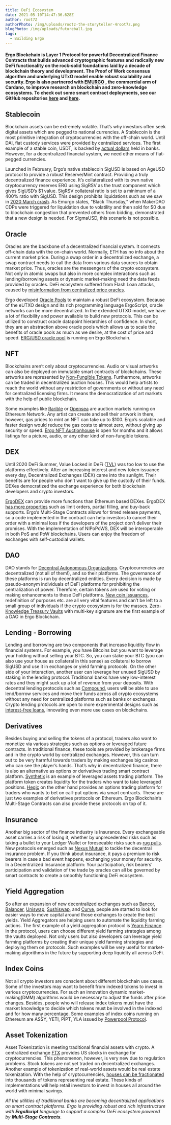 ```yaml
---
title: DeFi Ecosystem
date: 2021-05-10T14:47:36.628Z
author: root7Z
authorPhoto: /img/uploads/rootz-the-storyteller-4root7z.png
blogPhoto: /img/uploads/futureball.jpg
tags:
  - Building Ergo
---
```

<!--StartFragment-->

#### Ergo Blockchain is Layer 1 Protocol for powerful Decentralized Finance Contracts that builds advanced cryptographic features and radically new DeFi functionality on the rock-solid foundations laid by a decade of blockchain theory and development. The Proof of Work consensus algorithm and underlying UTxO model enable robust scalability and security. Ergo is also partnered with [EMURGO](https://emurgo.io/) , the commercial arm of Cardano, to improve research on blockchain and zero-knowledge ecosystems. To check out some smart contract deployments, see our GitHub repositories [here](https://github.com/ergoplatform) and [here](https://github.com/Emurgo).

## Stablecoin

Blockchain assets can be extremely volatile. That’s why investors often seek digital assets which are pegged to national currencies. A Stablecoin is the most primitive integration of cryptocurrencies with the off-chain world. Until DAI, fiat custody services were provided by centralized services. The first example of a stable coin, USDT, is backed by [actual dollars](https://cryptobriefing.com/external-auditor-first-confirm-tethers-usdt-backing/) held in banks. However, for a decentralized financial system, we need other means of fiat-pegged currencies. 

Launched in February, Ergo’s native stablecoin SigUSD is based on AgeUSD protocol to provide a robust Reserve/Mint contract. Providing a truly decentralized finance experience. It’s collateralized with its own native cryptocurrency reserves ERG using SigRSV as the trust component which gives SigUSD’s $1 value. SigRSV collateral ratio is set to a minimum of a 400% ratio with SigUSD. This design prohibits liquidations such as we saw in [2020 March crash](https://forum.makerdao.com/t/black-thursday-response-thread/1433). As Emurgo states, "Black Thursday," when MakerDAO CDPs were triggered for liquidation due to volatility and then sold for $0 due to blockchain congestion that prevented others from bidding, demonstrated that a new design is needed. For SigmaUSD, this scenario is not possible.

## Oracle

Oracles are the backbone of a decentralized financial system. It connects off-chain data with the on-chain world. Normally, ETH has no info about the current market price. During a swap order in a decentralized exchange, a swap contract needs to call the data from various data sources to obtain market price. Thus, oracles are the messengers of the crypto ecosystem. Not only in atomic swaps but also in more complex interactions such as lending/borrowing assets or dynamic market-making need the data feeds provided by oracles. DeFi ecosystem suffered from Flash Loan attacks, caused by [misinformation from centralized price oracles](https://insights.glassnode.com/defi-attacks-flash-loans-centralized-price-oracles/).

Ergo developed [Oracle Pools](https://ergoplatform.org/en/blog/2020-08-31-ergos-oracle-pools-and-what-they-mean-for-the-ecosystem/) to maintain a robust DeFi ecosystem. Because of the eUTXO design and its rich programming language ErgoScript, oracle networks can be more decentralized. In the extended UTXO model, we have a lot of flexibility and power available to build new protocols. This can be utilized to construct oracle datapoint hierarchies of confidence. In short, they are an abstraction above oracle pools which allows us to scale the benefits of oracle pools as much as we desire, at the cost of price and speed. [ERG/USD oracle pool](https://explorer.ergoplatform.com/en/oracle-pools-list) is running on Ergo Blockchain.

## NFT

Blockchains aren’t only about cryptocurrencies. Audio or visual artworks can also be deployed on immutable smart contracts of blockchains. These artworks are represented by [Non-Fungible Tokens](https://en.wikipedia.org/wiki/Non-fungible_token). Furthermore, artworks can be traded in decentralized auction houses. This would help artists to reach the world without any restriction of governments or without any need for centralized licensing firms. It means the democratization of art markets with the help of public blockchain.

Some examples like [Rarible](https://rarible.com/) or [Opensea](https://opensea.io/) are auction markets running on Ethereum Network. Any artist can create and sell their artwork in there, however, gas prices to mint an NFT can take up to $100. Ergo’s scalable and faster design would reduce the gas costs to almost zero, without giving up security or speed. [Ergo NFT Auctionhouse](https://ergoauctions.org/#/auction/active?type=picture) is open for months and it allows listings for a picture, audio, or any other kind of non-fungible tokens.

## DEX

Until 2020 DeFi Summer, Value Locked in DeFi ([TVL](https://medium.com/coinmonks/google-sheets-analytics-total-value-locked-in-defi-33b926c18a9f)) was too low to use the platforms effectively. After an increasing interest and new token issuance every day, Decentralized Exchanges (DEX) came into the sunlight. Their benefits are for people who don’t want to give up the custody of their funds. DEXes democratized the exchange experience for both blockchain developers and crypto investors. 

[ErgoDEX](https://ergonaut.space/ergodex.pdf) can provide more functions than Ethereum based DEXes. ErgoDEX [has more properties](https://ergoplatform.org/en/blog/2021-04-06-ergodex-model-amm-and-order-book-type-exchange/) such as limit orders, partial filling, and buy-back supports. Ergo’s Multi-Stage Contracts allows for timed release payments, so a code implemented in the contract can help investors to cancel their order with a minimal loss if the developers of the project don’t deliver their promises. With the implementation of NIPoPoWS, DEX will be interoperable in both PoS and PoW blockchains. Users can enjoy the freedom of exchanges with self-custodial wallets.

## DAO

DAO stands for [Decentral Autonomous Organizations](https://www.investopedia.com/tech/what-dao/). Cryptocurrencies are decentralized (not all of them!), and so their platforms. The governance of these platforms is run by decentralized entities. Every decision is made by pseudo-anonym individuals of DeFi platforms for prohibiting the centralization of power. Therefore, certain tokens are used for voting or making enhancements to these DeFi platforms. [New coin issuances](https://wbtc.network/), redefinition of purposes etc. are all very vital features and can’t be left to a small group of individuals if the crypto ecosystem is for the masses. [Zero-Knowledge Treasury Vaults](https://ergoplatform.org/en/blog/2020-09-04-announcing-the-zk-treasury-on-ergo/) with multi-key signature are the first example of a DAO in Ergo Blockchain.

## Lending - Borrowing

Lending and borrowing are two components that increase liquidity flow in financial systems. For example, you have Bitcoins but you want to leverage your holding without selling your BTC. So, you can stake your BTC (you can also use your house as collateral in this sense) as collateral to borrow SigUSD and use it in exchanges or yield farming protocols. On the other side of your interaction, another user can leverage her unused SigUSD by staking in the lending protocol. Traditional banks have very low-interest rates and they might suck up a lot of revenue from your deposits. With decentral lending protocols such as [Compound](https://compound.finance/), users will be able to use lend/borrow services and move their funds across all crypto ecosystems without any need for centralized platforms such as banks or exchanges. Crypto lending protocols are open to more experimental designs such as [interest-free loans](https://www.ergoforum.org/t/interest-free-loan-contract/67), innovating even more use cases on blockchains.

## Derivatives

Besides buying and selling the tokens of a protocol, traders also want to monetize via various strategies such as options or leveraged future contracts. In traditional finance, these tools are provided by brokerage firms and in the crypto world by centralized exchanges. However, this can turn out to be very harmful towards traders by making exchanges big casinos who can see the player’s hands. That’s why in decentralized finance, there is also an alternative as options or derivatives trading smart contract platform. [Synthetix](https://www.synthetix.io/) is an example of leveraged assets trading platform. The platform token creates liquidity for the traders who want to take leveraged positions. [Hegic](https://www.hegic.co/) on the other hand provides an options trading platform for traders who wants to bet on call-put options via smart contracts. These are just two examples of derivatives protocols on Ethereum. Ergo Blockchain’s Multi-Stage Contracts can also provide these protocols on top of it.

## Insurance

Another big sector of the finance industry is Insurance. Every exchangeable asset carries a risk of losing it, whether by unprecedented risks such as taking a bullet to your Ledger Wallet or foreseeable risks such as [rug pulls](https://www.coingecko.com/en/glossary/rug-pulled). New protocols emerged such as [Nexus Mutual](https://nexusmutual.io/) to tackle the decentral insurance problem. If you think about insurance, it pays a premium to risk bearers in case a bad event happens, exchanging your money for security. In a Decentralized Insurance platform: Your participation, risk bearers’ participation and validation of the trade by oracles can all be governed by smart contracts to create a smoothly functioning DeFi ecosystem.

## Yield Aggregation

So after an expansion of new decentralized exchanges such as [Bancor](https://bancor.network/), [Balancer](https://balancer.finance/), [Uniswap](https://uniswap.org/), [Sushiswap](https://www.sushi.com/), and [Curve](https://resources.curve.fi/), people are started to look for easier ways to move capital around those exchanges to create the best yields. Yield Aggregators are helping users to automate the liquidity farming actions. The first example of a yield aggregation protocol is [Yearn Finance](https://yearn.finance/). In the protocol, users can choose different yield farming strategies among the vaults deployed. Not only users but also developers can leverage yield farming platforms by creating their unique yield farming strategies and deploying them on protocols. Such examples will be very useful for market-making algorithms in the future by supporting deep liquidity all across DeFi.

## Index Coins

Not all crypto investors are conscient about different blockchain use cases. Some of the investors may want to benefit from indexed tokens to invest in various cryptocurrencies. For such an innovation dynamic market-making(DMM) algorithms would be necessary to adjust the funds after price changes. Besides, people who will release index tokens must have the market knowledge to decide which tokens must be involved in the indexed and for how many percentage. Some examples of index coins running on Ethereum are ASSY, YETI, PIPT, YLA issued by [Powerpool Protocol](https://powerpool.finance/). 

## Asset Tokenization

Asset Tokenization is meeting traditional financial assets with crypto. A centralized exchange [FTX](https://ftx.com/markets/stocks) provides US stocks in exchange for cryptocurrencies. This phenomenon, however, is very new due to regulation problems. Stock tokens are not yet traded on decentralized exchanges. Another example of tokenization of real-world assets would be real estate tokenization. With the help of cryptocurrencies, [houses can be fractionated](https://labsgroup.io/) into thousands of tokens representing real estate. These kinds of implementations will help retail investors to invest in houses all around the world with minimal savings.

*All the utilities of traditional banks are becoming decentralized applications on smart contract platforms. Ergo is providing robust and rich infrastructure with **ErgoScript** language to support a complex DeFi ecosystem powered by **Multi-Stage Contracts**.*

<!--EndFragment-->